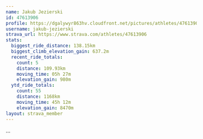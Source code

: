 ```yaml
---
name: Jakub Jezierski
id: 47613906
profile: https://dgalywyr863hv.cloudfront.net/pictures/athletes/47613906/14681924/1/large.jpg
username: jakub-jezierski
strava_url: https://www.strava.com/athletes/47613906
stats:
  biggest_ride_distance: 138.15km
  biggest_climb_elevation_gain: 637.2m
  recent_ride_totals:
    count: 5
    distance: 109.93km
    moving_time: 05h 27m
    elevation_gain: 980m
  ytd_ride_totals:
    count: 55
    distance: 1168km
    moving_time: 45h 12m
    elevation_gain: 8470m
layout: strava_member
--- 
```

...
